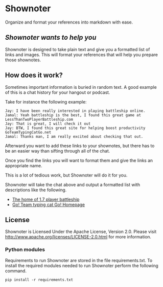# Shownoter
Organize and format your references into markdown with ease.

## *Shownoter wants to help you*

Shownoter is designed to take plain text and give you a formatted list of links and images. This will format your references that will help you prepare those shownotes.

## How does it work?

Sometimes important information is buried in random text.  A good example of this is a chat history for your hangout or podcast.

Take for instance the following example:

```
Jay: I have been really interested in playing battleship online.
Jamal: Yeah battleship is the best, I found this great game at LessThanTwoPlayerBattleship.com
Jay: That is great, I will check it out
Jay: BTW, I found this great site for helping boost productivity GoTeamTypingCatGo.net
Jamal: Thanks man, I am really excited about checking that out.

```

Afterward you want to add these links to your shownotes, but there has to be an easier way than sifting through all of the chat.

Once you find the links you will want to format them and give the links an appropriate name.

This is a lot of tedious work, but Shownoter will do it for you.

Shownoter will take the chat above and output a formatted list with descriptions like the following.

* [The home of 1.7 player battleship](LessThanTwoPlayerBattleship.com)
* [Go! Team typing cat Go! Homepage](GoTeamTypingCatGo.net)

## License
Shownoter is Licensed Under the Apache License, Version 2.0.
Please visit http://www.apache.org/licenses/LICENSE-2.0.html for more information.

### Python modules

Requirements to run Shownoter are stored in the file requirements.txt.  To install the required modules needed to run Shownoter perform the following command.

```pip install -r requirements.txt```

